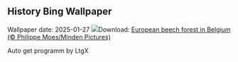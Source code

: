 ## History Bing Wallpaper
Wallpaper date: 2025-01-27
![](https://www.bing.com/th?id=OHR.FrostedBeech_EN-CA0729211596_UHD.jpg&w=1000)Download: [European beech forest in Belgium (© Philippe Moes/Minden Pictures)](https://www.bing.com/th?id=OHR.FrostedBeech_EN-CA0729211596_UHD.jpg)

Auto get programm by LtgX
